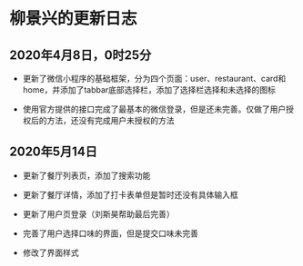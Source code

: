# 柳景兴的更新日志

## 2020年4月8日，0时25分

+ 更新了微信小程序的基础框架，分为四个页面：user、restaurant、card和home，并添加了tabbar底部选择栏，添加了选择栏选择和未选择的图标

+ 使用官方提供的接口完成了最基本的微信登录，但是还未完善。仅做了用户授权后的方法，还没有完成用户未授权的方法

## 2020年5月14日

+ 更新了餐厅列表页，添加了搜索功能

+ 更新了餐厅详情，添加了打卡表单但是暂时还没有具体输入框

+ 更新了用户页登录（刘斯昊帮助最后完善）

+ 完善了用户选择口味的界面，但是提交口味未完善

+ 修改了界面样式